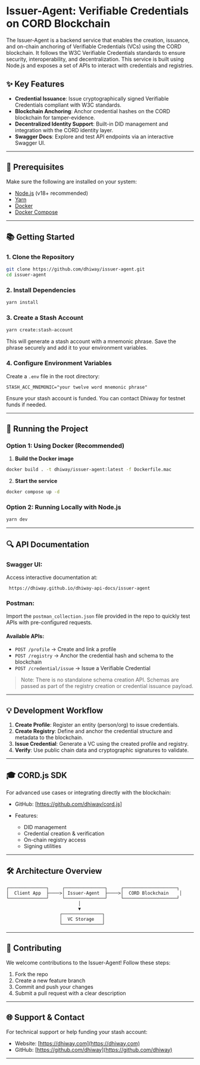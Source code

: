 # Issuer-Agent: Verifiable Credentials on CORD Blockchain

The Issuer-Agent is a backend service that enables the creation, issuance, and on-chain anchoring of Verifiable Credentials (VCs) using the CORD blockchain. It follows the W3C Verifiable Credentials standards to ensure security, interoperability, and decentralization. This service is built using Node.js and exposes a set of APIs to interact with credentials and registries.

## ✨ Key Features

- **Credential Issuance**: Issue cryptographically signed Verifiable Credentials compliant with W3C standards.
- **Blockchain Anchoring**: Anchor credential hashes on the CORD blockchain for tamper-evidence.
- **Decentralized Identity Support**: Built-in DID management and integration with the CORD identity layer.
- **Swagger Docs**: Explore and test API endpoints via an interactive Swagger UI.

---

## 📅 Prerequisites

Make sure the following are installed on your system:

- [Node.js](https://nodejs.org/) (v18+ recommended)
- [Yarn](https://classic.yarnpkg.com/en/docs/install)
- [Docker](https://www.docker.com/products/docker-desktop)
- [Docker Compose](https://docs.docker.com/compose/install/)

---

## 📚 Getting Started

### 1. Clone the Repository

```bash
git clone https://github.com/dhiway/issuer-agent.git
cd issuer-agent
```

### 2. Install Dependencies

```bash
yarn install
```

### 3. Create a Stash Account

```bash
yarn create:stash-account
```

This will generate a stash account with a mnemonic phrase. Save the phrase securely and add it to your environment variables.

### 4. Configure Environment Variables

Create a `.env` file in the root directory:

```env
STASH_ACC_MNEMONIC="your twelve word mnemonic phrase"
```

Ensure your stash account is funded. You can contact Dhiway for testnet funds if needed.

---

## 🚀 Running the Project

### Option 1: Using Docker (Recommended)

1. **Build the Docker image**

```bash
docker build . -t dhiway/issuer-agent:latest -f Dockerfile.mac
```

2. **Start the service**

```bash
docker compose up -d
```

### Option 2: Running Locally with Node.js

```bash
yarn dev
```

---

## 🔍 API Documentation

### Swagger UI:

Access interactive documentation at:

```
 https://dhiway.github.io/dhiway-api-docs/issuer-agent
```

### Postman:

Import the `postman_collection.json` file provided in the repo to quickly test APIs with pre-configured requests.

#### Available APIs:

- `POST /profile` → Create and link a profile
- `POST /registry` → Anchor the credential hash and schema to the blockchain
- `POST /credential/issue` → Issue a Verifiable Credential

> Note: There is no standalone schema creation API. Schemas are passed as part of the registry creation or credential issuance payload.

---

## 💡 Development Workflow

1. **Create Profile**: Register an entity (person/org) to issue credentials.
2. **Create Registry**: Define and anchor the credential structure and metadata to the blockchain.
3. **Issue Credential**: Generate a VC using the created profile and registry.
4. **Verify**: Use public chain data and cryptographic signatures to validate.

---

## 🎓 CORD.js SDK

For advanced use cases or integrating directly with the blockchain:

- GitHub: [https://github.com/dhiway/cord.js]
- Features:

  - DID management
  - Credential creation & verification
  - On-chain registry access
  - Signing utilities

---

## 🛠️ Architecture Overview

```
┌──────────────┐     ┌───────────────┐     ┌────────────────────┐
│  Client App  ├────>│ Issuer-Agent  ├────>│  CORD Blockchain    │
└──────────────┘     └───────────────┘     └────────────────────┘
                           │
                           ▼
                    ┌───────────────┐
                    │  VC Storage   │
                    └───────────────┘
```

---

## 🌟 Contributing

We welcome contributions to the Issuer-Agent! Follow these steps:

1. Fork the repo
2. Create a new feature branch
3. Commit and push your changes
4. Submit a pull request with a clear description

---

## 🌐 Support & Contact

For technical support or help funding your stash account:

- Website: [https://dhiway.com](https://dhiway.com)
- GitHub: [https://github.com/dhiway](https://github.com/dhiway)

---
